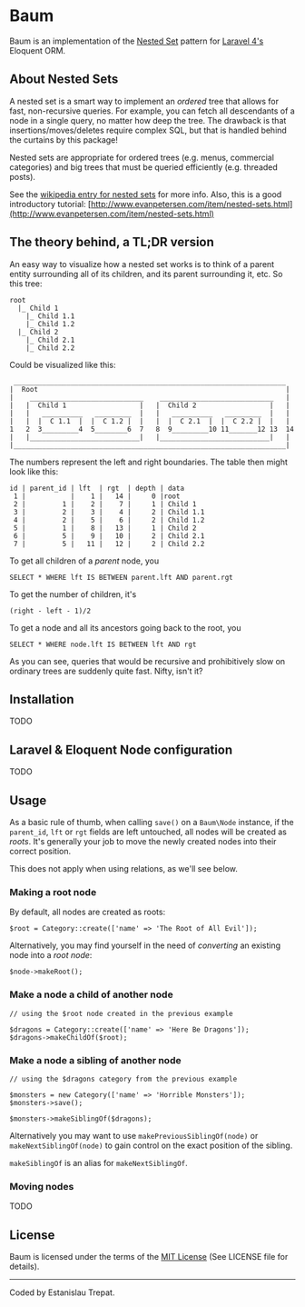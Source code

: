 # Baum

Baum is an implementation of the [Nested Set](http://en.wikipedia.org/wiki/Nested_set_model)
pattern for [Laravel 4's](http://laravel.com/) Eloquent ORM.

## About Nested Sets

A nested set is a smart way to implement an _ordered_ tree that allows for fast,
non-recursive queries. For example, you can fetch all descendants of a node in a
single query, no matter how deep the tree. The drawback is that insertions/moves/deletes
require complex SQL, but that is handled behind the curtains by this package!

Nested sets are appropriate for ordered trees (e.g. menus, commercial categories)
and big trees that must be queried efficiently (e.g. threaded posts).

See the [wikipedia entry for nested sets](http://en.wikipedia.org/wiki/Nested_set_model)
for more info. Also, this is a good introductory tutorial:
[http://www.evanpetersen.com/item/nested-sets.html](http://www.evanpetersen.com/item/nested-sets.html)

## The theory behind, a TL;DR version

An easy way to visualize how a nested set works is to think of a parent entity surrounding all
of its children, and its parent surrounding it, etc. So this tree:

    root
      |_ Child 1
        |_ Child 1.1
        |_ Child 1.2
      |_ Child 2
        |_ Child 2.1
        |_ Child 2.2


Could be visualized like this:

     ___________________________________________________________________
    |  Root                                                             |
    |    ____________________________    ____________________________   |
    |   |  Child 1                  |   |  Child 2                  |   |
    |   |   __________   _________  |   |   __________   _________  |   |
    |   |  |  C 1.1  |  |  C 1.2 |  |   |  |  C 2.1  |  |  C 2.2 |  |   |
    1   2  3_________4  5________6  7   8  9_________10 11_______12 13  14
    |   |___________________________|   |___________________________|   |
    |___________________________________________________________________|

The numbers represent the left and right boundaries.  The table then might
look like this:

    id | parent_id | lft  | rgt  | depth | data
     1 |           |    1 |   14 |     0 |root
     2 |         1 |    2 |    7 |     1 | Child 1
     3 |         2 |    3 |    4 |     2 | Child 1.1
     4 |         2 |    5 |    6 |     2 | Child 1.2
     5 |         1 |    8 |   13 |     1 | Child 2
     6 |         5 |    9 |   10 |     2 | Child 2.1
     7 |         5 |   11 |   12 |     2 | Child 2.2

To get all children of a _parent_ node, you

    SELECT * WHERE lft IS BETWEEN parent.lft AND parent.rgt

To get the number of children, it's

    (right - left - 1)/2

To get a node and all its ancestors going back to the root, you

    SELECT * WHERE node.lft IS BETWEEN lft AND rgt

As you can see, queries that would be recursive and prohibitively slow on
ordinary trees are suddenly quite fast. Nifty, isn't it?

## Installation

TODO

## Laravel & Eloquent Node configuration

TODO

## Usage

As a basic rule of thumb, when calling `save()` on a `Baum\Node` instance,
if the `parent_id`, `lft` or `rgt` fields are left untouched, all nodes will
be created as _roots_. It's generally your job to move the newly created nodes
into their correct position.

This does not apply when using relations, as we'll see below.

### Making a root node

By default, all nodes are created as roots:

    $root = Category::create(['name' => 'The Root of All Evil']);

Alternatively, you may find yourself in the need of *converting* an existing node
into a *root node*:

    $node->makeRoot();

### Make a node a child of another node

    // using the $root node created in the previous example

    $dragons = Category::create(['name' => 'Here Be Dragons']);
    $dragons->makeChildOf($root);

### Make a node a sibling of another node

    // using the $dragons category from the previous example

    $monsters = new Category(['name' => 'Horrible Monsters']);
    $monsters->save();

    $monsters->makeSiblingOf($dragons);

Alternatively you may want to use `makePreviousSiblingOf(node)`
or `makeNextSiblingOf(node)` to gain control on the exact position of the sibling.

`makeSiblingOf` is an alias for `makeNextSiblingOf`.

### Moving nodes

TODO

## License

Baum is licensed under the terms of the [MIT License](http://opensource.org/licenses/MIT)
(See LICENSE file for details).

---

Coded by Estanislau Trepat.
